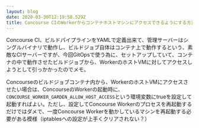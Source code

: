 ```yaml
---
layout: blog
date: 2020-03-30T12:19:58.529Z
title: Concourse CIのWorkerからコンテナホストマシンにアクセスできるようにする方法のメモ
---
```

Concourse CI、ビルドパイプラインをYAMLで定義出来て、管理サーバーはシングルバイナリで動作し、ビルドジョブ自体はコンテナ上で動作するという、素敵なCIサーバーですが、今回GitOpsで使う為に、セットアップしていて、コンテナの中で動作させたビルドジョブから、WorkerのホストVMに対してアクセスしようとして引っかかったのでメモ。

Concourseのビルドジョブコンテナ内から、WorkerのホストVMにアクセスさせたい場合は、ConcourseのWorkerの起動時に、`CONCOURSE_WORKER_GARDEN_ALLOW_HOST_ACCESS`という環境変数にtrueを設定して起動すればよい。ただし、設定してConcourse Workerのプロセスを再起動するだけではダメで、一度Concourse Workerを動かしているマシンを再起動する必要がある模様（iptablesへの設定が上手くクリアされない？）